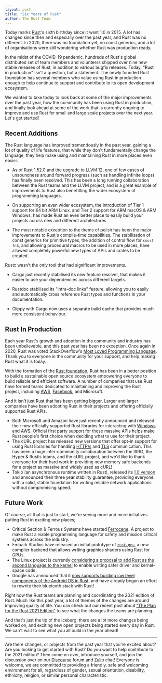 ```yaml
---
layout: post
title: "Six Years of Rust"
author: The Rust Team
---
```


Today marks [Rust]'s sixth birthday since it went 1.0 in 2015. A lot has changed since then and especially over the past year, and Rust was no different. In 2020, there was no foundation yet, no const generics, and a lot of organisations were still wondering whether Rust was production ready. 

In the midst of the COVID-19 pandemic, hundreds of Rust's global distributed set of team members and volunteers shipped over nine new stable releases of Rust, in addition to various bugfix releases. Today, "Rust in production" isn't a question, but a statement. The newly founded Rust foundation has several members who value using Rust in production enough to help continue to support and contribute to its open development ecosystem.

We wanted to take today to look back at some of the major improvements over the past year, how the community has been using Rust in production, and finally look ahead at some of the work that is currently ongoing to improve and use Rust for small and large scale projects over the next year. Let's get started!

[rust]: https://www.rust-lang.org

## Recent Additions
The Rust language has improved tremendously in the past year, gaining a lot of quality of life features, that while they don't fundamentally change the language, they help make using and maintaining Rust in more places even easier.

-  As of Rust 1.52.0 and the upgrade to LLVM 12, one of few cases of unsoundness around forward progress (such as handling infinite loops) has finally been resolved. This has been a long running collaboration between the Rust teams and the LLVM project, and is a great example of improvements to Rust also benefitting the wider ecosystem of programming languages.

-  On supporting an even wider ecosystem, the introduction of Tier 1 support for 64 bit ARM Linux, and Tier 2 support for ARM macOS & ARM Windows, has made Rust an even better place to easily build your projects across new and different architectures.

-  The most notable exception to the theme of polish has been the major improvements to Rust's compile-time capabilities. The stabilisation of const generics for primitive types, the addition of control flow for `const fn`s, and allowing procedural macros to be used in more places, have allowed completely powerful new types of APIs and crates to be created.

Rustc wasn't the only tool that had significant improvements.

- Cargo just recently stabilised its new feature resolver, that makes it easier to use your dependencies across different targets.

- Rustdoc stabilised its "intra-doc links" feature, allowing you to easily and automatically cross reference Rust types and functions in your documentation.

- Clippy with Cargo now uses a separate build cache that provides much more consistent behaviour.


## Rust In Production
Each year Rust's growth and adoption in the community and industry has been unbelievable, and this past year has been no exception. Once again in 2020, Rust was voted StackOverflow's [Most Loved Programming Language][stackoverflow]. Thank you to everyone in the community for your support, and help making Rust what it is today.

With the formation of the [Rust foundation], Rust has been in a better position to build a sustainable open source ecosystem empowering everyone to build reliable and efficient software. A number of companies that use Rust have formed teams dedicated to maintaining and improving the Rust project, including [AWS](https://aws.amazon.com/blogs/opensource/how-our-aws-rust-team-will-contribute-to-rusts-future-successes/), [Facebook](https://engineering.fb.com/2021/04/29/developer-tools/rust/), and Microsoft.

And it isn't just Rust that has been getting bigger. Larger and larger companies have been adopting Rust in their projects and offering officially supported Rust APIs.

- Both Microsoft and Amazon have just recently announced and released their new officially supported Rust libraries for interacting with [Windows] and [AWS]. Official first party support for these massive APIs helps make Rust people's first choice when deciding what to use for their project.
- The cURL project has released new versions that offer opt-in support for using Rust libraries for handling [HTTP/s] and [TLS] communication. This has been a huge inter-community collaboration between the ISRG, the Hyper & Rustls teams, and the cURL project, and we'd like to thank everyone for their hard work in providing new memory safe backends for a project as massive and widely used as cURL!
- Tokio (an asynchronous runtime written in Rust), released its [1.0 version][tokio-1.0] and announced their three year stability guarantee, providing everyone with a solid, stable foundation for writing reliable network applications without compromising speed.

[stackoverflow]: https://stackoverflow.blog/2020/06/05/why-the-developers-who-use-rust-love-it-so-much/
[tokio-1.0]: https://tokio.rs/blog/2020-12-tokio-1-0
[http/s]: https://daniel.haxx.se/blog/2020/10/09/rust-in-curl-with-hyper/
[tls]: https://daniel.haxx.se/blog/2021/02/09/curl-supports-rustls/
[rust foundation]: https://foundation.rust-lang.org/posts/2021-02-08-hello-world/
[windows]:https://github.com/microsoft/windows-rs
[aws]: https://github.com/awslabs/aws-sdk-rust

## Future Work
Of course, all that is just to start, we're seeing more and more initiatives putting Rust in exciting new places;

- Critical Section & Ferrous Systems have started [Ferrocene]. A project to make Rust a viable programming language for safety and mission critical systems across the industry.
- Embark Studios have released an initial prototype of [`rust-gpu`], a new compiler backend that allows writing graphics shaders using Rust for GPUs.
- The Linux project is currently [considering a proposal to add Rust as the second language to the kernel][linux-rust] to enable writing safer driver and kernel-space code.
- Google has announced that it [now supports building low level components of the Android OS in Rust][android-rust], and have already begun an effort to rewrite their bluetooth stack with Rust! 

Right now the Rust teams are planning and coordinating the 2021 edition of Rust. Much like this past year, a lot of themes of the changes are around improving quality of life. You can check out our recent post about ["The Plan for the Rust 2021 Edition"][edition-plan] to see what the changes the teams are planning.

And that's just the tip of the iceberg; there are a lot more changes being worked on, and exciting new open projects being started every day in Rust. We can't wait to see what you all build in the year ahead!

---

Are there changes, or projects from the past year that you're excited about? Are you looking to get started with Rust? Do you want to help contribute to the 2021 edition? Then come on over, introduce yourself, and join the discussion over on our [Discourse] forum and [Zulip] chat! Everyone is welcome, we are committed to providing a friendly, safe and welcoming environment for all, regardless of gender, sexual orientation, disability, ethnicity, religion, or similar personal characteristic.

[ferrocene]: https://ferrous-systems.com/ferrocene
[`rust-gpu`]: https://github.com/EmbarkStudios/rust-gpu
[linux-rust]: https://lore.kernel.org/lkml/CANiq72khBa2GcB6-PHM3A44Y90d6vzYAS=BVpk3nT4B6u+NVDw@mail.gmail.com/T/#mb5e524dae9d5a5815c6e68eb36b9bde4e87c861d
[edition-plan]: https://blog.rust-lang.org/2021/05/11/edition-2021.html
[discourse]: https://users.rust-lang.org/
[zulip]: https://rust-lang.zulipchat.com/
[android-rust]: https://security.googleblog.com/2021/04/rust-in-android-platform.html
